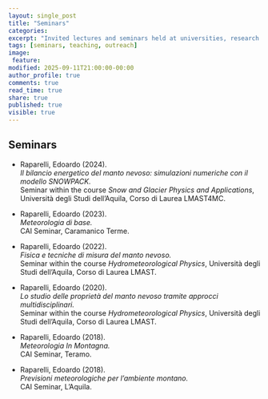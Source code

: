 ```yaml
---
layout: single_post
title: "Seminars"
categories:
excerpt: "Invited lectures and seminars held at universities, research courses, and public outreach events."
tags: [seminars, teaching, outreach]
image:
 feature:
modified: 2025-09-11T21:00:00-00:00
author_profile: true
comments: true
read_time: true
share: true
published: true
visible: true
---
```


## Seminars

- Raparelli, Edoardo (2024).  
  *Il bilancio energetico del manto nevoso: simulazioni numeriche con il modello SNOWPACK.*  
  Seminar within the course *Snow and Glacier Physics and Applications*, Università degli Studi dell’Aquila, Corso di Laurea LMAST4MC.

- Raparelli, Edoardo (2023).  
  *Meteorologia di base.*  
  CAI Seminar, Caramanico Terme.

- Raparelli, Edoardo (2022).  
  *Fisica e tecniche di misura del manto nevoso.*  
  Seminar within the course *Hydrometeorological Physics*, Università degli Studi dell’Aquila, Corso di Laurea LMAST.

- Raparelli, Edoardo (2020).  
  *Lo studio delle proprietà del manto nevoso tramite approcci multidisciplinari.*  
  Seminar within the course *Hydrometeorological Physics*, Università degli Studi dell’Aquila, Corso di Laurea LMAST.

- Raparelli, Edoardo (2018).  
  *Meteorologia In Montagna.*  
  CAI Seminar, Teramo.

- Raparelli, Edoardo (2018).  
  *Previsioni meteorologiche per l’ambiente montano.*  
  CAI Seminar, L’Aquila.
